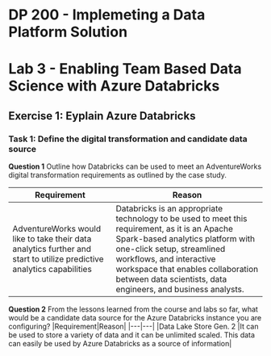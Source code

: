 # DP 200 - Implemeting a Data Platform Solution
# Lab 3 - Enabling Team Based Data Science with Azure Databricks

## Exercise 1: Eyplain Azure Databricks
### Task 1: Define the digital transformation and candidate data source
**Question 1**
Outline how Databricks can be used to meet an AdventureWorks digital transformation requirements as outlined by the case study.

|Requirement|Reason|
|---|---|
| AdventureWorks would like to take their data analytics further and start to utilize predictive analytics capabilities | Databricks is an appropriate technology to be used to meet this requirement, as it is an Apache Spark-based analytics platform with one-click setup, streamlined workflows, and interactive workspace that enables collaboration between data scientists, data engineers, and business analysts. |


**Question 2**
From the lessons learned from the course and labs so far, what would be a candidate data source for the Azure Databricks instance you are configuring?
|Requirement|Reason|
|---|---|
|Data Lake Store Gen. 2 |It can be used to store a variety of data and it can be unlimited scaled. This data can easily be used by Azure Databricks as a source of information|
